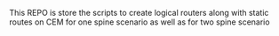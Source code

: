 This REPO is store the scripts to create logical routers along with static routes on CEM for one spine scenario as well as for two spine scenario
